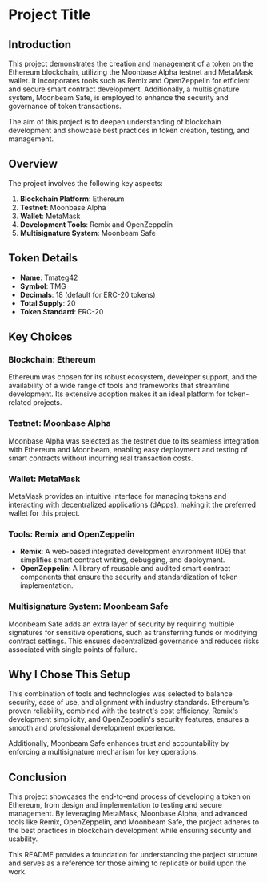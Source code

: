 # **Project Title**

## **Introduction**  
This project demonstrates the creation and management of a token on the Ethereum blockchain, utilizing the Moonbase Alpha testnet and MetaMask wallet. It incorporates tools such as Remix and OpenZeppelin for efficient and secure smart contract development. Additionally, a multisignature system, Moonbeam Safe, is employed to enhance the security and governance of token transactions.  

The aim of this project is to deepen understanding of blockchain development and showcase best practices in token creation, testing, and management.  

## **Overview**  
The project involves the following key aspects:  
1. **Blockchain Platform**: Ethereum  
2. **Testnet**: Moonbase Alpha  
3. **Wallet**: MetaMask  
4. **Development Tools**: Remix and OpenZeppelin  
5. **Multisignature System**: Moonbeam Safe  

## **Token Details**  
- **Name**: Tmateg42 
- **Symbol**: TMG 
- **Decimals**: 18 (default for ERC-20 tokens)  
- **Total Supply**: 20 
- **Token Standard**: ERC-20

## **Key Choices**  
### **Blockchain: Ethereum**  
Ethereum was chosen for its robust ecosystem, developer support, and the availability of a wide range of tools and frameworks that streamline development. Its extensive adoption makes it an ideal platform for token-related projects.  

### **Testnet: Moonbase Alpha**  
Moonbase Alpha was selected as the testnet due to its seamless integration with Ethereum and Moonbeam, enabling easy deployment and testing of smart contracts without incurring real transaction costs.  

### **Wallet: MetaMask**  
MetaMask provides an intuitive interface for managing tokens and interacting with decentralized applications (dApps), making it the preferred wallet for this project.  

### **Tools: Remix and OpenZeppelin**  
- **Remix**: A web-based integrated development environment (IDE) that simplifies smart contract writing, debugging, and deployment.  
- **OpenZeppelin**: A library of reusable and audited smart contract components that ensure the security and standardization of token implementation.  

### **Multisignature System: Moonbeam Safe**  
Moonbeam Safe adds an extra layer of security by requiring multiple signatures for sensitive operations, such as transferring funds or modifying contract settings. This ensures decentralized governance and reduces risks associated with single points of failure.  

## **Why I Chose This Setup**  
This combination of tools and technologies was selected to balance security, ease of use, and alignment with industry standards. Ethereum's proven reliability, combined with the testnet's cost efficiency, Remix's development simplicity, and OpenZeppelin's security features, ensures a smooth and professional development experience.  

Additionally, Moonbeam Safe enhances trust and accountability by enforcing a multisignature mechanism for key operations.  

## **Conclusion**  
This project showcases the end-to-end process of developing a token on Ethereum, from design and implementation to testing and secure management. By leveraging MetaMask, Moonbase Alpha, and advanced tools like Remix, OpenZeppelin, and Moonbeam Safe, the project adheres to the best practices in blockchain development while ensuring security and usability.  

This README provides a foundation for understanding the project structure and serves as a reference for those aiming to replicate or build upon the work.  
